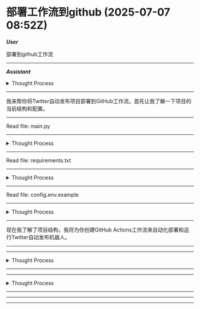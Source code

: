 <!-- Generated by SpecStory -->

# 部署工作流到github (2025-07-07 08:52Z)

_**User**_

部署到github工作流

---

_**Assistant**_

<think><details><summary>Thought Process</summary>用户想要将Twitter自动发布项目部署到GitHub工作流。我需要了解一下当前项目的结构和配置，然后创建GitHub Actions工作流文件来自动化部署和运行。

首先，我应该查看现有的项目结构，了解:
1. 项目的主要入口文件
2. 依赖和配置文件
3. 现有的运行方式
4. 需要哪些环境变量和配置

然后创建GitHub Actions工作流文件。

让我先查看几个关键文件来了解项目结构：</details></think>

---

我来帮你将Twitter自动发布项目部署到GitHub工作流。首先让我了解一下项目的当前结构和配置。

---

Read file: main.py

---

<think><details><summary>Thought Process</summary>好的，现在我了解了项目的结构。这是一个Twitter自动发布机器人，主要功能是：

1. 从飞书多维表格获取文章内容
2. 自动发布到Twitter
3. 支持多种运行模式（test, status, run, schedule）

接下来我需要查看requirements.txt和配置文件，了解依赖和环境变量需求。

然后创建GitHub Actions工作流文件来实现自动化部署。</details></think>

---

Read file: requirements.txt

---

<think><details><summary>Thought Process</summary>好的，现在我需要查看配置文件示例，了解需要哪些环境变量：</details></think>

---

Read file: config.env.example

---

<think><details><summary>Thought Process</summary>现在我了解了项目的完整结构。我需要创建GitHub Actions工作流文件来部署这个Twitter自动发布机器人。

基于项目的结构，我需要创建以下文件：

1. `.github/workflows/deploy.yml` - 主要的GitHub Actions工作流文件
2. 可能需要创建一个定时任务的工作流文件

工作流应该包含：
- 自动安装依赖
- 运行测试
- 定时执行发布任务
- 手动触发功能

让我创建这些文件：</details></think>

---

现在我了解了项目结构，我将为你创建GitHub Actions工作流来自动化部署和运行Twitter自动发布机器人。

---



---

<think><details><summary>Thought Process</summary>现在我需要开始实际创建工作流文件。我会创建以下文件：

1. 创建GitHub Actions工作流目录结构
2. 创建定时自动发布的工作流
3. 创建手动触发的工作流
4. 创建配置指南

让我开始执行：</details></think>

---



---

<think><details><summary>Thought Process</summary>首先我需要创建GitHub Actions的目录结构，然后创建工作流文件。</details></think>

---



---



---

